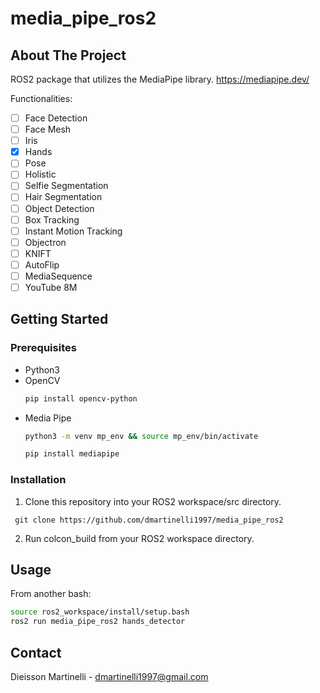 # media_pipe_ros2
<!-- ABOUT THE PROJECT -->
## About The Project
ROS2 package that utilizes the MediaPipe library.
https://mediapipe.dev/

Functionalities:
- [ ] Face Detection
- [ ] Face Mesh
- [ ] Iris
- [x] Hands
- [ ] Pose
- [ ] Holistic
- [ ] Selfie Segmentation
- [ ] Hair Segmentation
- [ ] Object Detection
- [ ] Box Tracking
- [ ] Instant Motion Tracking
- [ ] Objectron
- [ ] KNIFT
- [ ] AutoFlip
- [ ] MediaSequence
- [ ] YouTube 8M
<!-- GETTING STARTED -->
## Getting Started

### Prerequisites
* Python3
* OpenCV
    ```sh
  pip install opencv-python
  ```
* Media Pipe
  ```sh
  python3 -m venv mp_env && source mp_env/bin/activate
  ```
  ```sh
  pip install mediapipe
  ```
### Installation
1. Clone this repository into your ROS2 workspace/src directory.
 ```
  git clone https://github.com/dmartinelli1997/media_pipe_ros2
  ``` 
2. Run colcon_build from your ROS2 workspace directory.
<!-- USAGE EXAMPLES -->
## Usage
From another bash:
  ```sh
  source ros2_workspace/install/setup.bash
  ros2 run media_ṕipe_ros2 hands_detector
  ```
<!-- CONTACT -->
## Contact

Dieisson Martinelli - dmartinelli1997@gmail.com

